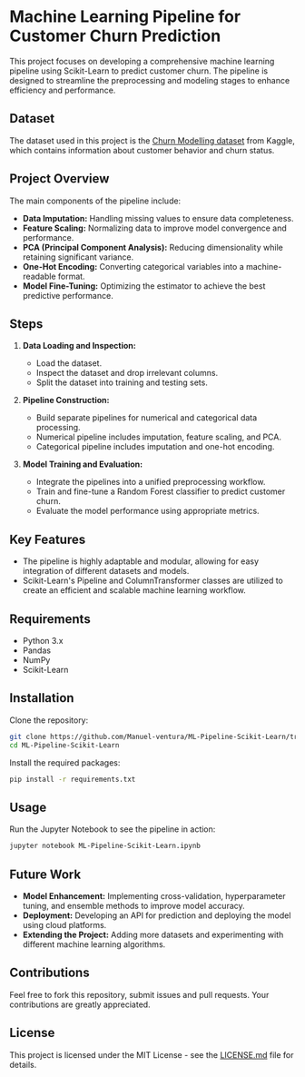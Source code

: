 # Machine Learning Pipeline for Customer Churn Prediction

This project focuses on developing a comprehensive machine learning pipeline using Scikit-Learn to predict customer churn. The pipeline is designed to streamline the preprocessing and modeling stages to enhance efficiency and performance.

## Dataset

The dataset used in this project is the [Churn Modelling dataset](https://www.kaggle.com/datasets/aakash50897/churn-modellingcsv/data) from Kaggle, which contains information about customer behavior and churn status.

## Project Overview

The main components of the pipeline include:
- **Data Imputation:** Handling missing values to ensure data completeness.
- **Feature Scaling:** Normalizing data to improve model convergence and performance.
- **PCA (Principal Component Analysis):** Reducing dimensionality while retaining significant variance.
- **One-Hot Encoding:** Converting categorical variables into a machine-readable format.
- **Model Fine-Tuning:** Optimizing the estimator to achieve the best predictive performance.

## Steps

1. **Data Loading and Inspection:**
   - Load the dataset.
   - Inspect the dataset and drop irrelevant columns.
   - Split the dataset into training and testing sets.

2. **Pipeline Construction:**
   - Build separate pipelines for numerical and categorical data processing.
   - Numerical pipeline includes imputation, feature scaling, and PCA.
   - Categorical pipeline includes imputation and one-hot encoding.

3. **Model Training and Evaluation:**
   - Integrate the pipelines into a unified preprocessing workflow.
   - Train and fine-tune a Random Forest classifier to predict customer churn.
   - Evaluate the model performance using appropriate metrics.

## Key Features

- The pipeline is highly adaptable and modular, allowing for easy integration of different datasets and models.
- Scikit-Learn's Pipeline and ColumnTransformer classes are utilized to create an efficient and scalable machine learning workflow.

## Requirements

- Python 3.x
- Pandas
- NumPy
- Scikit-Learn

## Installation

Clone the repository:
```sh
git clone https://github.com/Manuel-ventura/ML-Pipeline-Scikit-Learn/tree/main
cd ML-Pipeline-Scikit-Learn
```

Install the required packages:
```sh
pip install -r requirements.txt
```

## Usage

Run the Jupyter Notebook to see the pipeline in action:
```sh
jupyter notebook ML-Pipeline-Scikit-Learn.ipynb
```

## Future Work

- **Model Enhancement:** Implementing cross-validation, hyperparameter tuning, and ensemble methods to improve model accuracy.
- **Deployment:** Developing an API for prediction and deploying the model using cloud platforms.
- **Extending the Project:** Adding more datasets and experimenting with different machine learning algorithms.

## Contributions

Feel free to fork this repository, submit issues and pull requests. Your contributions are greatly appreciated.

## License

This project is licensed under the MIT License - see the [LICENSE.md](LICENSE.md) file for details.
